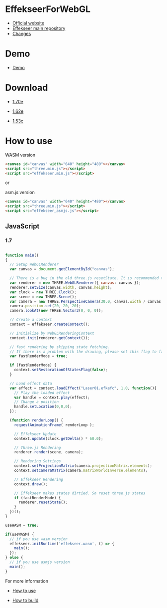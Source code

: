 # EffekseerForWebGL

- [Official website](http://effekseer.github.io)
- [Effekseer main repository](https://github.com/effekseer/Effekseer)
- [Changes](CHANGES)

# Demo

- [Demo](https://effekseer.github.io/EffekseerForWebGL/Sample/index.html)

# Download

- [1.70e](https://github.com/effekseer/EffekseerForWebGL/releases/download/170e/EffekseerForWebGL170e.zip)

- [1.62e](https://github.com/effekseer/EffekseerForWebGL/releases/download/162e/EffekseerForWebGL162e.zip)

- [1.53c](https://github.com/effekseer/EffekseerForWebGL/releases/download/153c/EffekseerForWebGL153c.zip)


# How to use

WASM version

```html
<canvas id="canvas" width="640" height="480"></canvas>
<script src="three.min.js"></script>
<script src="effekseer.min.js"></script>
```

or

asm.js version

```html
<canvas id="canvas" width="640" height="480"></canvas>
<script src="three.min.js"></script>
<script src="effekseer_asmjs.js"></script>
```

## JavaScript

### 1.7

```js

function main()
{
  // Setup WebGLRenderer
  var canvas = document.getElementById("canvas");

  // There is a bug in the old three.js resetState. It is recommended to use a newer version.
  var renderer = new THREE.WebGLRenderer({ canvas: canvas });
  renderer.setSize(canvas.width, canvas.height);
  var clock = new THREE.Clock();
  var scene = new THREE.Scene();
  var camera = new THREE.PerspectiveCamera(30.0, canvas.width / canvas.height, 1, 1000);
  camera.position.set(20, 20, 20);
  camera.lookAt(new THREE.Vector3(0, 0, 0));

  // Create a context
  context = effekseer.createContext();

  // Initialize by WebGLRenderingContext
  context.init(renderer.getContext());

  // fast rendering by skipping state fetching.
  // If there is a problem with the drawing, please set this flag to false.
  var fastRenderMode = true;

  if (fastRenderMode) {
    context.setRestorationOfStatesFlag(false);
  }

  // Load effect data
  var effect = context.loadEffect("Laser01.efkefc", 1.0, function(){
    // Play the loaded effect
    var handle = context.play(effect);
    // Change a position
    handle.setLocation(0,0,0);
  });

  (function renderLoop() {
    requestAnimationFrame( renderLoop );

    // Effekseer Update
    context.update(clock.getDelta() * 60.0);

    // Three.js Rendering
    renderer.render(scene, camera);

    // Rendering Settings
    context.setProjectionMatrix(camera.projectionMatrix.elements);
    context.setCameraMatrix(camera.matrixWorldInverse.elements);

    // Effekseer Rendering
    context.draw();

    // Effekseer makes states dirtied. So reset three.js states
    if (fastRenderMode) {
      renderer.resetState();
    }
  })();
}

useWASM = true;

if(useWASM) {
  // if you use wasm version
  effekseer.initRuntime('effekseer.wasm', () => {
    main();
  });
} else {
  // if you use asmjs version
  main();
}

```

For more information

- [How to use](docs/HowToUse.md)

- [How to build](docs/HowToBuild.md)
